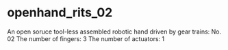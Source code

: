 # openhand_rits_02
An open soruce tool-less assembled robotic hand driven by gear trains: No. 02
The number of fingers: 3
The number of actuators: 1
